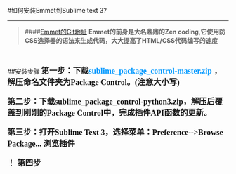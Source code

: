 #如何安装Emmet到Sublime text 3?
***

>####[Emmet的Git地址](https://github.com/sergeche/emmet-sublime#readme)
>**Emmet的前身是大名鼎鼎的Zen coding,它使用防CSS选择器的语法来生成代码，大大提高了HTML/CSS代码编写的速度**
<br/>

##<font face="宋体">安装步骤
<font size="4">
**第一步：下载<font color="#0099ff">sublime_package_control-master.zip</font> ，解压命名文件夹为Package Control。(注意大小写)**

**第二步：下载sublime_package_control-python3.zip，解压后覆盖到刚刚的Package Control中，完成插件API函数的更新。**

**第三步：打开Sublime Text 3，选择菜单：Preference-->Browse Package... 浏览插件**

！[](F:\Git\SublimeText_Plugin\Emmet\20160525171605.png)
**第四步**
</font>